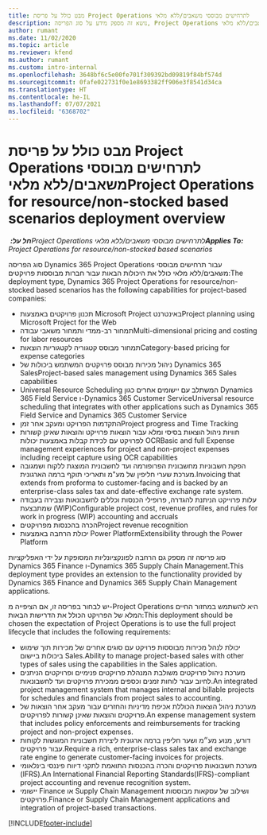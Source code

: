 ```yaml
---
title: מבט כולל על פריסת Project Operations לתרחישים מבוססי משאבים/ללא מלאי
description: נושא זה מספק מידע על סוג הפריסה, Project Operations לתרחישים מבוססי משאבים/ללא מלאי.
author: rumant
ms.date: 11/02/2020
ms.topic: article
ms.reviewer: kfend
ms.author: rumant
ms.custom: intro-internal
ms.openlocfilehash: 3648bf6c5e00fe701f309392bd09819f84bf574d
ms.sourcegitcommit: 0fafe022731f0e1e8693382ff906e3f8541d34ca
ms.translationtype: HT
ms.contentlocale: he-IL
ms.lasthandoff: 07/07/2021
ms.locfileid: "6368702"
---
```

# <a name="project-operations-for-resourcenon-stocked-based-scenarios-deployment-overview"></a><span data-ttu-id="c91c5-103">מבט כולל על פריסת Project Operations לתרחישים מבוססי משאבים/ללא מלאי</span><span class="sxs-lookup"><span data-stu-id="c91c5-103">Project Operations for resource/non-stocked based scenarios deployment overview</span></span>

<span data-ttu-id="c91c5-104">_**חל על:** ‏Project Operations לתרחישים מבוססי משאבים/ללא מלאי_</span><span class="sxs-lookup"><span data-stu-id="c91c5-104">_**Applies To:** Project Operations for resource/non-stocked based scenarios_</span></span>

<span data-ttu-id="c91c5-105">סוג הפריסה Dynamics 365 Project Operations עבור תרחישים מבוססי משאבים/ללא מלאי כולל את היכולות הבאות עבור חברות מבוססות פרויקטים:</span><span class="sxs-lookup"><span data-stu-id="c91c5-105">The deployment type, Dynamics 365 Project Operations for resource/non-stocked based scenarios has the following capabilities for project-based companies:</span></span>

- <span data-ttu-id="c91c5-106">תכנון פרויקטים באמצעות Microsoft Project באינטרנט</span><span class="sxs-lookup"><span data-stu-id="c91c5-106">Project planning using Microsoft Project for the Web</span></span>
- <span data-ttu-id="c91c5-107">תמחור רב-ממדי ותמחור משאבי עבודה</span><span class="sxs-lookup"><span data-stu-id="c91c5-107">Multi-dimensional pricing and costing for labor resources</span></span>
- <span data-ttu-id="c91c5-108">תמחור מבוסס קטגוריה לקטגוריות הוצאות</span><span class="sxs-lookup"><span data-stu-id="c91c5-108">Category-based pricing for expense categories</span></span>
- <span data-ttu-id="c91c5-109">ניהול מכירות מבוסס פרויקטים המשתמש ביכולות של Dynamics 365 Sales</span><span class="sxs-lookup"><span data-stu-id="c91c5-109">Project-based sales management using Dynamics 365 Sales capabilities</span></span>
- <span data-ttu-id="c91c5-110">Universal Resource Scheduling המשתלב עם יישומים אחרים כגון Dynamics 365 Field Service ו-Dynamics 365 Customer Service</span><span class="sxs-lookup"><span data-stu-id="c91c5-110">Universal resource scheduling that integrates with other applications such as Dynamics 365 Field Service and Dynamics 365 Customer Service</span></span>
- <span data-ttu-id="c91c5-111">התקדמות הפרויקט ומעקב אחר זמן</span><span class="sxs-lookup"><span data-stu-id="c91c5-111">Project progress and Time Tracking</span></span>
- <span data-ttu-id="c91c5-112">חוויות ניהול הוצאות בסיסי ומלא עבור הוצאות פרוייקט והוצאות שאינן קשורות לפרויקט עם לכידת קבלות באמצעות יכולות OCR</span><span class="sxs-lookup"><span data-stu-id="c91c5-112">Basic and full Expense management experiences for project and non-project expenses including receipt capture using OCR capabilities</span></span>
- <span data-ttu-id="c91c5-113">הפקת חשבוניות מחשבונית הפרופורמה ועד לחשבונית המוצגת ללקוח ושמגובה מערכת שערי חליפין של מע"מ ותאריכי תוקף ברמה הארגונית.</span><span class="sxs-lookup"><span data-stu-id="c91c5-113">Invoicing that extends from proforma to customer-facing and is backed by an enterprise-class sales tax and date-effective exchange rate system.</span></span>
- <span data-ttu-id="c91c5-114">עלות פרוייקט הניתנת להגדרה, פרופילי הכנסות וכללים לחשבונאות וצבירה בעבודה שמתבצעת (WIP)</span><span class="sxs-lookup"><span data-stu-id="c91c5-114">Configurable project cost, revenue profiles, and rules for work in progress (WIP) accounting and accruals</span></span>
- <span data-ttu-id="c91c5-115">הכרה בהכנסות מפרויקטים</span><span class="sxs-lookup"><span data-stu-id="c91c5-115">Project revenue recognition</span></span>
- <span data-ttu-id="c91c5-116">יכולת הרחבה באמצעות Power Platform</span><span class="sxs-lookup"><span data-stu-id="c91c5-116">Extensibility through the Power Platform</span></span>

<span data-ttu-id="c91c5-117">סוג פריסה זה מספק גם הרחבה לפונקציונליות המסופקת על ידי האפליקציות Dynamics 365 Finance ו-Dynamics 365 Supply Chain Management.</span><span class="sxs-lookup"><span data-stu-id="c91c5-117">This deployment type provides an extension to the functionality provided by Dynamics 365 Finance and Dynamics 365 Supply Chain Management applications.</span></span>

<span data-ttu-id="c91c5-118">יש לבחור בפריסה זו, אם הציפייה מ-Project Operations היא להשתמש במחזור החיים המלא של הפרויקט הכולל את הדרישות הבאות:</span><span class="sxs-lookup"><span data-stu-id="c91c5-118">This deployment should be chosen the expectation of Project Operations is to use the full project lifecycle that includes the following requirements:</span></span>

- <span data-ttu-id="c91c5-119">יכולת לנהל מכירות מבוססות פרויקט עם סוגים אחרים של מכירות תוך שימוש ביכולות ביישום Sales.</span><span class="sxs-lookup"><span data-stu-id="c91c5-119">Ability to manage project-based sales with other types of sales using the capabilities in the Sales application.</span></span>
- <span data-ttu-id="c91c5-120">מערכת ניהול פרויקטים משולבת המנהלת פרויקטים פנימיים ופרויקטים הניתנים לחיוב עבור לוחות זמנים וכספים ממכירת פרויקטים ועד לחשבונאות.</span><span class="sxs-lookup"><span data-stu-id="c91c5-120">An integrated project management system that manages internal and billable projects for schedules and financials from project sales to accounting.</span></span>
- <span data-ttu-id="c91c5-121">מערכת ניהול הוצאות הכוללת אכיפת מדיניות והחזרים עבור מעקב אחר הוצאות של פרויקטים והוצאות שאינן קשורות לפרויקטים.</span><span class="sxs-lookup"><span data-stu-id="c91c5-121">An expense management system that includes policy enforcements and reimbursements for tracking project and non-project expenses.</span></span>
- <span data-ttu-id="c91c5-122">דורש, מנוע מע״מ ושער חליפין ברמה ארגונית ליצירת חשבוניות המוגשות לקוחות עבור פרויקטים.</span><span class="sxs-lookup"><span data-stu-id="c91c5-122">Require a rich, enterprise-class sales tax and exchange rate engine to generate customer-facing invoices for projects.</span></span>
- <span data-ttu-id="c91c5-123">מערכת חשבונאות פרויקטים והכרה בהכנסות התואמת לתקני דיווח פיננסי בינלאומי (IFRS).</span><span class="sxs-lookup"><span data-stu-id="c91c5-123">An International Financial Reporting Standards(IFRS)-compliant project accounting and revenue recognition system.</span></span>
- <span data-ttu-id="c91c5-124">יישומי Finance או Supply Chain Management ושילוב של עסקאות מבוססות פרויקטים.</span><span class="sxs-lookup"><span data-stu-id="c91c5-124">Finance or Supply Chain Management applications and integration of project-based transactions.</span></span>


[!INCLUDE[footer-include](../includes/footer-banner.md)]